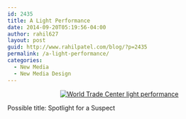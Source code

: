 ```yaml
---
id: 2435
title: A Light Performance
date: 2014-09-20T05:19:56-04:00
author: rahil627
layout: post
guid: http://www.rahilpatel.com/blog/?p=2435
permalink: /a-light-performance/
categories:
  - New Media
  - New Media Design
---
```

<div style="text-align: center;">
<a href="http://www.rahilpatel.com/blog/wp-content/uploads/2014/09/World-Trade-Center-light-performance.svg"><img src="http://www.rahilpatel.com/blog/wp-content/uploads/2014/09/World-Trade-Center-light-performance1.svg" alt="World Trade Center light performance" class="alignnone size-large wp-image-2436" /></a>
</div>

Possible title: Spotlight for a Suspect